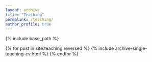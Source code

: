 ```yaml
---
layout: archive
title: "Teaching"
permalink: /teaching/
author_profile: true
---
```


<!--Below you will find my teaching history. as well as syllabi for the courses.-->

{% include base_path %}

{% for post in site.teaching reversed %}
  {% include archive-single-teaching-cv.html %}
{% endfor %}